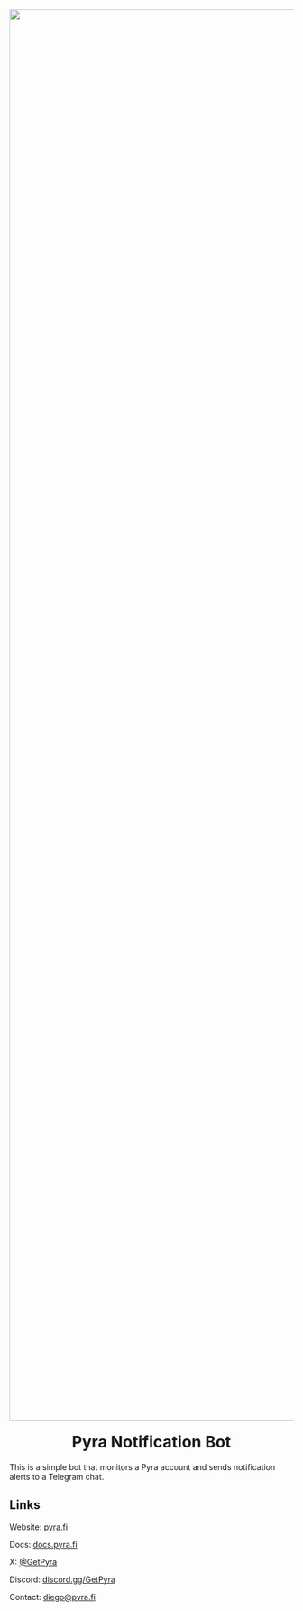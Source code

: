 <div align="center">
  <img width="2500" alt="Pyra" src="https://pyra.fi/open-graph.jpg" />

  <h1 style="margin-top:20px;">Pyra Notification Bot</h1>
</div>

This is a simple bot that monitors a Pyra account and sends notification alerts to a Telegram chat.

## Links

Website: [pyra.fi](https://pyra.fi/)

Docs: [docs.pyra.fi](https://docs.pyra.fi/)

X: [@GetPyra](https://x.com/GetPyra)

Discord: [discord.gg/GetPyra](https:discord.gg/GetPyra)

Contact: [diego@pyra.fi](mailto:diego@pyra.fi)
